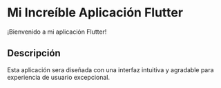 # Mi Increíble Aplicación Flutter

¡Bienvenido a mi aplicación Flutter!

## Descripción

Esta aplicación sera diseñada con una interfaz intuitiva y agradable
para experiencia de usuario excepcional.

